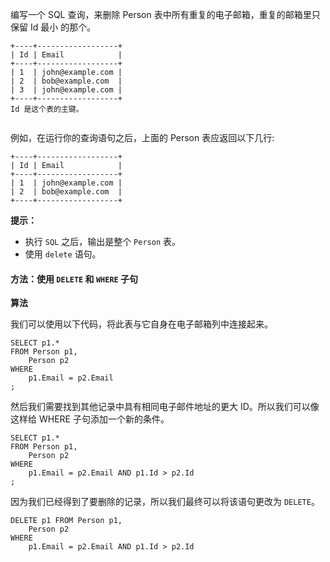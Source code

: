 编写一个 SQL 查询，来删除 Person 表中所有重复的电子邮箱，重复的邮箱里只保留 Id 最小 的那个。

```mysql
+----+------------------+
| Id | Email            |
+----+------------------+
| 1  | john@example.com |
| 2  | bob@example.com  |
| 3  | john@example.com |
+----+------------------+
Id 是这个表的主键。


```

例如，在运行你的查询语句之后，上面的 Person 表应返回以下几行:
```mysql
+----+------------------+
| Id | Email            |
+----+------------------+
| 1  | john@example.com |
| 2  | bob@example.com  |
+----+------------------+

```

**提示：**

* 执行 `SQL` 之后，输出是整个 `Person` 表。
* 使用 `delete` 语句。

#### 方法：使用 `DELETE` 和 `WHERE` 子句

**算法**

我们可以使用以下代码，将此表与它自身在电子邮箱列中连接起来。

```mysql
SELECT p1.*
FROM Person p1,
    Person p2
WHERE
    p1.Email = p2.Email
;
```
然后我们需要找到其他记录中具有相同电子邮件地址的更大 ID。所以我们可以像这样给 WHERE 子句添加一个新的条件。

```mysql
SELECT p1.*
FROM Person p1,
    Person p2
WHERE
    p1.Email = p2.Email AND p1.Id > p2.Id
;

```
因为我们已经得到了要删除的记录，所以我们最终可以将该语句更改为 `DELETE`。

```mysql
DELETE p1 FROM Person p1,
    Person p2
WHERE
    p1.Email = p2.Email AND p1.Id > p2.Id
```

